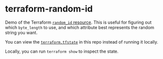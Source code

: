 # terraform-random-id

Demo of the Terraform [`random_id` resource](https://www.terraform.io/docs/providers/random/r/id.html).
This is useful for figuring out which `byte_length` to use, and which attribute best represents the random string you want.

You can view the [`terraform.tfstate`](https://github.com/justincampbell/terraform-random-id/raw/master/terraform.tfstate) in this repo instead of running it locally.

Locally, you can run `terraform show` to inspect the state.
